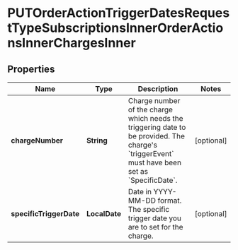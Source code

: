 

# PUTOrderActionTriggerDatesRequestTypeSubscriptionsInnerOrderActionsInnerChargesInner


## Properties

| Name | Type | Description | Notes |
|------------ | ------------- | ------------- | -------------|
|**chargeNumber** | **String** | Charge number of the charge which needs the triggering date to be provided. The charge&#39;s &#x60;triggerEvent&#x60; must have been set as &#x60;SpecificDate&#x60;. |  [optional] |
|**specificTriggerDate** | **LocalDate** | Date in YYYY-MM-DD format. The specific trigger date you are to set for the charge. |  [optional] |



